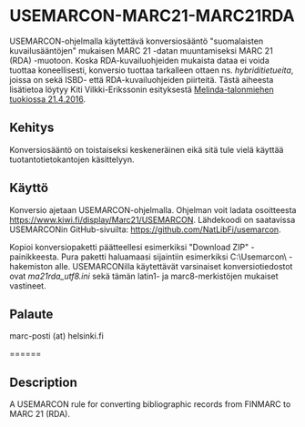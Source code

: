 # USEMARCON-MARC21-MARC21RDA

USEMARCON-ohjelmalla käytettävä konversiosääntö "suomalaisten kuvailusääntöjen" mukaisen MARC 21 -datan muuntamiseksi MARC 21 (RDA) -muotoon. Koska RDA-kuvailuohjeiden mukaista dataa ei voida tuottaa koneellisesti, konversio tuottaa tarkalleen ottaen ns. *hybriditietueita*, joissa on sekä ISBD- että RDA-kuvailuohjeiden piirteitä. Tästä aiheesta lisätietoa löytyy Kiti Vilkki-Erikssonin esityksestä [Melinda-talonmiehen tuokiossa 21.4.2016](https://www.kiwi.fi/display/melinda/Tapahtumat+ja+koulutukset#Tapahtumatjakoulutukset-tuokio5).


Kehitys
------
Konversiosääntö on toistaiseksi keskeneräinen eikä sitä tule vielä käyttää tuotantotietokantojen käsittelyyn.

Käyttö
-----

Konversio ajetaan USEMARCON-ohjelmalla. Ohjelman voit ladata osoitteesta https://www.kiwi.fi/display/Marc21/USEMARCON. Lähdekoodi on saatavissa USEMARCONin GitHub-sivuilta: https://github.com/NatLibFi/usemarcon.

Kopioi konversiopaketti päätteellesi esimerkiksi "Download ZIP" -painikkeesta. Pura paketti haluamaasi sijaintiin esimerkiksi C:\Usemarcon\ -hakemiston alle. USEMARCONilla käytettävät varsinaiset konversiotiedostot ovat *ma21rda_utf8.ini* sekä tämän latin1- ja marc8-merkistöjen mukaiset vastineet.

Palaute
--
marc-posti (at) helsinki.fi

======

Description
--
A USEMARCON rule for converting bibliographic records from FINMARC to MARC 21 (RDA).
